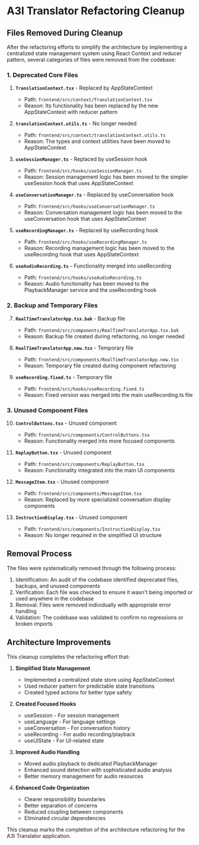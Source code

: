 # A3I Translator Refactoring Cleanup

## Files Removed During Cleanup

After the refactoring efforts to simplify the architecture by implementing a centralized state management system using React Context and reducer pattern, several categories of files were removed from the codebase:

### 1. Deprecated Core Files

1. **`TranslationContext.tsx`** - Replaced by AppStateContext
   - Path: `frontend/src/context/TranslationContext.tsx`
   - Reason: Its functionality has been replaced by the new AppStateContext with reducer pattern

2. **`translationContext.utils.ts`** - No longer needed
   - Path: `frontend/src/context/translationContext.utils.ts`
   - Reason: The types and context utilities have been moved to AppStateContext

3. **`useSessionManager.ts`** - Replaced by useSession hook
   - Path: `frontend/src/hooks/useSessionManager.ts`
   - Reason: Session management logic has been moved to the simpler useSession hook that uses AppStateContext

4. **`useConversationManager.ts`** - Replaced by useConversation hook
   - Path: `frontend/src/hooks/useConversationManager.ts`
   - Reason: Conversation management logic has been moved to the useConversation hook that uses AppStateContext

5. **`useRecordingManager.ts`** - Replaced by useRecording hook
   - Path: `frontend/src/hooks/useRecordingManager.ts`
   - Reason: Recording management logic has been moved to the useRecording hook that uses AppStateContext

6. **`useAudioRecording.ts`** - Functionality merged into useRecording
   - Path: `frontend/src/hooks/useAudioRecording.ts`
   - Reason: Audio functionality has been moved to the PlaybackManager service and the useRecording hook

### 2. Backup and Temporary Files

7. **`RealTimeTranslatorApp.tsx.bak`** - Backup file
   - Path: `frontend/src/components/RealTimeTranslatorApp.tsx.bak`
   - Reason: Backup file created during refactoring, no longer needed

8. **`RealTimeTranslatorApp.new.tsx`** - Temporary file
   - Path: `frontend/src/components/RealTimeTranslatorApp.new.tsx`
   - Reason: Temporary file created during component refactoring

9. **`useRecording.fixed.ts`** - Temporary file
   - Path: `frontend/src/hooks/useRecording.fixed.ts`
   - Reason: Fixed version was merged into the main useRecording.ts file

### 3. Unused Component Files

10. **`ControlButtons.tsx`** - Unused component
    - Path: `frontend/src/components/ControlButtons.tsx`
    - Reason: Functionality merged into more focused components

11. **`ReplayButton.tsx`** - Unused component
    - Path: `frontend/src/components/ReplayButton.tsx`
    - Reason: Functionality integrated into the main UI components

12. **`MessageItem.tsx`** - Unused component
    - Path: `frontend/src/components/MessageItem.tsx`
    - Reason: Replaced by more specialized conversation display components

13. **`InstructionDisplay.tsx`** - Unused component
    - Path: `frontend/src/components/InstructionDisplay.tsx`
    - Reason: No longer required in the simplified UI structure

## Removal Process

The files were systematically removed through the following process:

1. Identification: An audit of the codebase identified deprecated files, backups, and unused components
2. Verification: Each file was checked to ensure it wasn't being imported or used anywhere in the codebase
3. Removal: Files were removed individually with appropriate error handling
4. Validation: The codebase was validated to confirm no regressions or broken imports

## Architecture Improvements

This cleanup completes the refactoring effort that:

1. **Simplified State Management**
   - Implemented a centralized state store using AppStateContext
   - Used reducer pattern for predictable state transitions
   - Created typed actions for better type safety

2. **Created Focused Hooks**
   - useSession - For session management
   - useLanguage - For language settings
   - useConversation - For conversation history
   - useRecording - For audio recording/playback
   - useUIState - For UI-related state

3. **Improved Audio Handling**
   - Moved audio playback to dedicated PlaybackManager
   - Enhanced sound detection with sophisticated audio analysis
   - Better memory management for audio resources

4. **Enhanced Code Organization**
   - Clearer responsibility boundaries
   - Better separation of concerns
   - Reduced coupling between components
   - Eliminated circular dependencies

This cleanup marks the completion of the architecture refactoring for the A3I Translator application.
